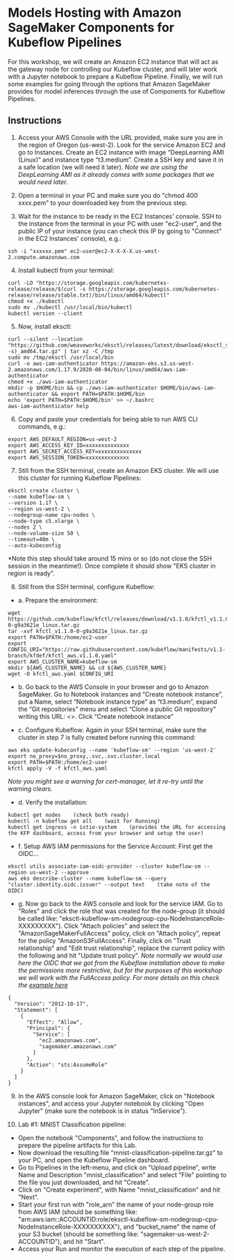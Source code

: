 # Models Hosting with Amazon SageMaker Components for Kubeflow Pipelines

For this workshop, we will create an Amazon EC2 instance that will act as the gateway node for controlling our Kubeflow cluster, and will later work with a Jupyter notebook to prepare a Kubeflow Pipeline. Finally, we will run some examples for going through the options that Amazon SageMaker provides for model inferences through the use of Components for Kubeflow Pipelines.


## Instructions

1. Access your AWS Console with the URL provided, make sure you are in the region of Oregon (us-west-2). Look for the service Amazon EC2 and go to Instances. Create an EC2 instance with image “DeepLearning AMI (Linux)” and instance type “t3.medium”. Create a SSH key and save it in a safe location (we will need it later).
*Note we are using the DeepLearning AMI as it already comes with some packages that we would need later.*

2. Open a terminal in your PC and make sure you do "chmod 400 xxxx.pem" to your downloaded key from the previous step.

3. Wait for the instance to be ready in the EC2 Instances' console. SSH to the instance from the terminal in your PC with user "ec2-user", and the public IP of your instance (you can check this IP by going to "Connect" in the EC2 Instances' console), e.g.:
```
ssh -i "xxxxxx.pem" ec2-user@ec2-X-X-X-X.us-west-2.compute.amazonaws.com
```

4. Install kubectl from your terminal:
```
curl -LO "https://storage.googleapis.com/kubernetes-release/release/$(curl -s https://storage.googleapis.com/kubernetes-release/release/stable.txt)/bin/linux/amd64/kubectl"
chmod +x ./kubectl
sudo mv ./kubectl /usr/local/bin/kubectl
kubectl version --client
```

5. Now, install eksctl:
```
curl --silent --location "https://github.com/weaveworks/eksctl/releases/latest/download/eksctl_$(uname -s)_amd64.tar.gz" | tar xz -C /tmp
sudo mv /tmp/eksctl /usr/local/bin
curl -o aws-iam-authenticator https://amazon-eks.s3.us-west-2.amazonaws.com/1.17.9/2020-08-04/bin/linux/amd64/aws-iam-authenticator
chmod +x ./aws-iam-authenticator
mkdir -p $HOME/bin && cp ./aws-iam-authenticator $HOME/bin/aws-iam-authenticator && export PATH=$PATH:$HOME/bin
echo 'export PATH=$PATH:$HOME/bin' >> ~/.bashrc
aws-iam-authenticator help
```

6. Copy and paste your credentials for being able to run AWS CLI commands, e.g.:
```
export AWS_DEFAULT_REGION=us-west-2
export AWS_ACCESS_KEY_ID=xxxxxxxxxxxxxx
export AWS_SECRET_ACCESS_KEY=xxxxxxxxxxxxxx
export AWS_SESSION_TOKEN=xxxxxxxxxxxxxx
```

7. Still from the SSH terminal, create an Amazon EKS cluster. We will use this cluster for running Kubeflow Pipelines:
```
eksctl create cluster \
--name kubeflow-sm \
--version 1.17 \
--region us-west-2 \
--nodegroup-name cpu-nodes \
--node-type c5.xlarge \
--nodes 2 \
--node-volume-size 50 \
--timeout=40m \
--auto-kubeconfig
```
*Note this step should take around 15 mins or so (do not close the SSH session in the meantime!). Once complete it should show "EKS cluster in region is ready".

8. Still from the SSH terminal, configure Kubeflow:

- a. Prepare the environment:
```
wget https://github.com/kubeflow/kfctl/releases/download/v1.1.0/kfctl_v1.1.0-0-g9a3621e_linux.tar.gz
tar -xvf kfctl_v1.1.0-0-g9a3621e_linux.tar.gz
export PATH=$PATH:/home/ec2-user
export CONFIG_URI="https://raw.githubusercontent.com/kubeflow/manifests/v1.1-branch/kfdef/kfctl_aws.v1.1.0.yaml"
export AWS_CLUSTER_NAME=kubeflow-sm
mkdir ${AWS_CLUSTER_NAME} && cd ${AWS_CLUSTER_NAME}
wget -O kfctl_aws.yaml $CONFIG_URI
```

- b. Go back to the AWS Console in your browser and go to Amazon SageMaker. Go to Notebook instances and “Create notebook instance”, put a Name, select “Notebook instance type” as “t3.medium”, expand the “Git repositories” menu and select “Clone a public Git repository” writing this URL: <>. Click “Create notebook instance”

- c. Configure Kubeflow: Again in your SSH terminal, make sure the cluster in step 7 is fully created before running this command:
```
aws eks update-kubeconfig --name 'kubeflow-sm' --region 'us-west-2'
export no_proxy=$no_proxy,.svc,.svc.cluster.local
export PATH=$PATH:/home/ec2-user
kfctl apply -V -f kfctl_aws.yaml
```
*Note you might see a warning for cert-manager, let it re-try until the warning clears.*

- d. Verify the installation:
```
kubectl get nodes    (check both ready)
kubectl -n kubeflow get all    (wait for Running)
kubectl get ingress -n istio-system    (provides the URL for accessing the KFP dashboard, access from your browser and setup the user) 
```

- f. Setup AWS IAM permissions for the Service Account: First get the OIDC...
```
eksctl utils associate-iam-oidc-provider --cluster kubeflow-sm --region us-west-2 --approve
aws eks describe-cluster --name kubeflow-sm --query "cluster.identity.oidc.issuer" --output text    (take note of the OIDC)
```

- g. Now go back to the AWS console and look for the service IAM. Go to "Roles" and click the role that was created for the node-group (it should be called like: "eksctl-kubeflow-sm-nodegroup-cpu-NodeInstanceRole-XXXXXXXXX"). Click "Attach policies" and select the "AmazonSageMakerFullAccess" policy, click on "Attach policy", repeat for the policy "AmazonS3FullAccess". Finally, click on "Trust relationship" and "Edit trust relationship", replace the current policy with the following and hit "Update trust policy". *Note normally we would use here the OIDC that we got from the Kubeflow installation above to make the permissions more restrictive, but for the purposes of this workshop we will work with the FullAccess policy. For more details on this check the [example here](https://github.com/kubeflow/pipelines/blob/master/samples/contrib/aws-samples/README.md)*
```
{
  "Version": "2012-10-17",
  "Statement": [
    {
      "Effect": "Allow",
      "Principal": {
        "Service": [
          "ec2.amazonaws.com",
          "sagemaker.amazonaws.com"
        ]
      },
      "Action": "sts:AssumeRole"
    }
  ]
}
```

9. In the AWS console look for Amazon SageMaker, click on "Notebook instances", and access your Jupyter notebook by clicking "Open Jupyter" (make sure the notebook is in status "InService").

10. Lab #1: MNIST Classification pipeline:
- Open the notebook "Components", and follow the instructions to prepare the pipeline artifacts for this Lab.
- Now download the resulting file "mnist-classification-pipeline.tar.gz" to your PC, and open the Kubeflow Pipeline dashboard.
- Go to Pipelines in the left-menu, and click on "Upload pipeline", write Name and Description "mnist_classification" and select "File" pointing to the file you just downloaded, and hit "Create".
- Click on "Create experiment", with Name "mnist_classification" and hit "Next".
- Start your first run with "role_arn" the name of your node-group role from AWS IAM (should be something like: "arn:aws:iam::ACCOUNTID:role/eksctl-kubeflow-sm-nodegroup-cpu-NodeInstanceRole-XXXXXXXXXX"), and "bucket_name" the name of your S3 bucket (should be something like: "sagemaker-us-west-2-ACCOUNTID"), and hit "Start".
- Access your Run and monitor the execution of each step of the pipeline.









